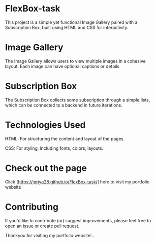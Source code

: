 # FlexBox-task

This project is a simple yet functional Image Gallery paired with a Subscription Box, built using HTML and  CSS  for interactivity. 

# Image Gallery

The Image Gallery allows users to view multiple images in a cohesive layout. Each image can have optional captions or details.

# Subscription Box

The Subscription Box collects some subscription through a simple lists, which can be connected to a backend in future iterations.

# Technologies Used

HTML: For structuring the content and layout of the pages.

CSS: For styling, including fonts, colors, layouts.

# Check out the page

Click [https://jpriya28.github.io/FlexBox-task/] here to visit my portfolio website

# Contributing

If you'd like to contribute (or) suggest improvements, please feel free to open an issue or create pull request.

Thankyou for visiting my portfolio website!..
